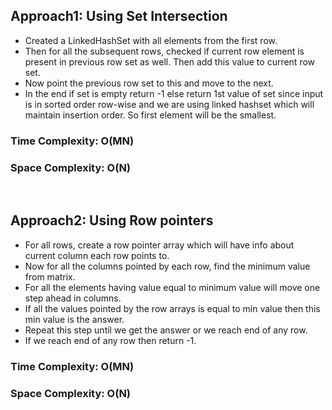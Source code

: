 ## Approach1: Using Set Intersection
* Created a LinkedHashSet with all elements from the first row.
* Then for all the subsequent rows, checked if current row element is present in previous row set as well. Then add this value to current row set.
* Now point the previous row set to this and move to the next.
* In the end if set is empty return -1 else return 1st value of set since input is in sorted order row-wise and we are using linked hashset which will maintain insertion order. So first element will be the smallest.
​
### Time Complexity: O(MN)
### Space Complexity: O(N)
​
## Approach2: Using Row pointers
* For all rows, create a row pointer array which will have info about current column each row points to.
* Now for all the columns pointed by each row, find the minimum value from matrix.
* For all the elements having value equal to minimum value will move one step ahead in columns.
* If all the values pointed by the row arrays is equal to min value then this min value is the answer.
* Repeat this step until we get the answer or we reach end of any row.
* If we reach end of any row then return -1.
​
### Time Complexity: O(MN)
### Space Complexity: O(N)
